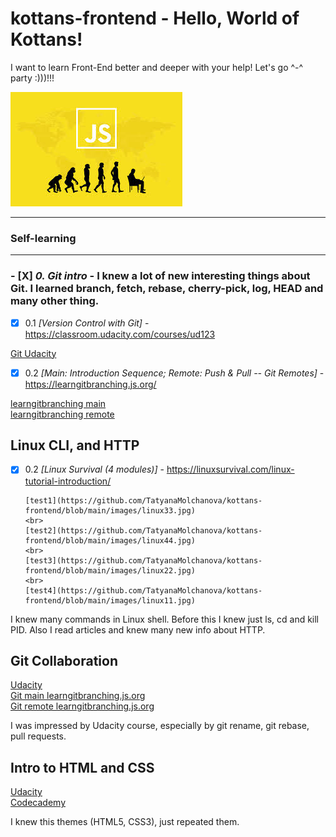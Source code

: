 # kottans-frontend - Hello, World of Kottans!

I want to learn Front-End better and deeper with your help! Let's go ^-^ party :)))!!!

![img](images/js.jpg)

---

### Self-learning

---

### - [X] _0. Git intro_ - I knew a lot of new interesting things about Git. I learned branch, fetch, rebase, cherry-pick, log, HEAD and many other thing.

- [x] 0.1 _[Version Control with Git]_ - https://classroom.udacity.com/courses/ud123

 [Git Udacity](https://github.com/TatyanaMolchanova/kottans-frontend/blob/main/images/git0-1.jpg)



- [x] 0.2 _[Main: Introduction Sequence; Remote: Push & Pull -- Git Remotes]_ - https://learngitbranching.js.org/

[learngitbranching main](https://github.com/TatyanaMolchanova/kottans-frontend/blob/main/images/git1.jpg)
      <br>
[learngitbranching remote](https://github.com/TatyanaMolchanova/kottans-frontend/blob/main/images/git2.jpg)


## Linux CLI, and HTTP

- [x] 0.2 _[Linux Survival (4 modules)]_ - https://linuxsurvival.com/linux-tutorial-introduction/
      

      [test1](https://github.com/TatyanaMolchanova/kottans-frontend/blob/main/images/linux33.jpg)
      <br>
      [test2](https://github.com/TatyanaMolchanova/kottans-frontend/blob/main/images/linux44.jpg)
      <br>
      [test3](https://github.com/TatyanaMolchanova/kottans-frontend/blob/main/images/linux22.jpg)
      <br>
      [test4](https://github.com/TatyanaMolchanova/kottans-frontend/blob/main/images/linux11.jpg)

I knew many commands in Linux shell. Before this I knew just ls, cd and kill PID. Also I read articles and knew many new info about HTTP.

## Git Collaboration

 [Udacity](https://github.com/TatyanaMolchanova/kottans-frontend/blob/main/task_git_collaboration/git.png)
      <br>
[Git main learngitbranching.js.org](https://github.com/TatyanaMolchanova/kottans-frontend/blob/main/task_git_collaboration/git1.jpg)
      <br>
[Git remote learngitbranching.js.org](https://github.com/TatyanaMolchanova/kottans-frontend/blob/main/task_git_collaboration/git2.jpg)

I was impressed by Udacity course, especially by git rename, git rebase, pull requests.


## Intro to HTML and CSS

 [Udacity](https://github.com/TatyanaMolchanova/kottans-frontend/blob/main/task_html_css_intro/html-css2.png)
      <br>
[Codecademy](https://github.com/TatyanaMolchanova/kottans-frontend/blob/main/task_html_css_intro/css3.png)

I knew this themes (HTML5, CSS3), just repeated them.